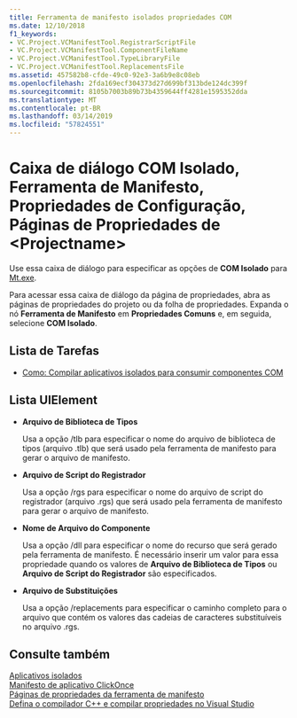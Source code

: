 ```yaml
---
title: Ferramenta de manifesto isolados propriedades COM
ms.date: 12/10/2018
f1_keywords:
- VC.Project.VCManifestTool.RegistrarScriptFile
- VC.Project.VCManifestTool.ComponentFileName
- VC.Project.VCManifestTool.TypeLibraryFile
- VC.Project.VCManifestTool.ReplacementsFile
ms.assetid: 457582b8-cfde-49c0-92e3-3a6b9e8c08eb
ms.openlocfilehash: 2fda169ecf304373d27d699bf313bde124dc399f
ms.sourcegitcommit: 8105b7003b89b73b4359644ff4281e1595352dda
ms.translationtype: MT
ms.contentlocale: pt-BR
ms.lasthandoff: 03/14/2019
ms.locfileid: "57824551"
---
```

# <a name="isolated-com-manifest-tool-configuration-properties-ltprojectnamegt-property-pages-dialog-box"></a>Caixa de diálogo COM Isolado, Ferramenta de Manifesto, Propriedades de Configuração, Páginas de Propriedades de &lt;Projectname&gt;

Use essa caixa de diálogo para especificar as opções de **COM Isolado** para [Mt.exe](https://msdn.microsoft.com/library/aa375649).

Para acessar essa caixa de diálogo da página de propriedades, abra as páginas de propriedades do projeto ou da folha de propriedades. Expanda o nó **Ferramenta de Manifesto** em **Propriedades Comuns** e, em seguida, selecione **COM Isolado**.

## <a name="task-list"></a>Lista de Tarefas

- [Como: Compilar aplicativos isolados para consumir componentes COM](../how-to-build-isolated-applications-to-consume-com-components.md)

## <a name="uielement-list"></a>Lista UIElement

- **Arquivo de Biblioteca de Tipos**

   Usa a opção /tlb para especificar o nome do arquivo de biblioteca de tipos (arquivo .tlb) que será usado pela ferramenta de manifesto para gerar o arquivo de manifesto.

- **Arquivo de Script do Registrador**

   Usa a opção /rgs para especificar o nome do arquivo de script do registrador (arquivo .rgs) que será usado pela ferramenta de manifesto para gerar o arquivo de manifesto.

- **Nome de Arquivo do Componente**

   Usa a opção /dll para especificar o nome do recurso que será gerado pela ferramenta de manifesto. É necessário inserir um valor para essa propriedade quando os valores de **Arquivo de Biblioteca de Tipos** ou **Arquivo de Script do Registrador** são especificados.

- **Arquivo de Substituições**

   Usa a opção /replacements para especificar o caminho completo para o arquivo que contém os valores das cadeias de caracteres substituíveis no arquivo .rgs.

## <a name="see-also"></a>Consulte também

[Aplicativos isolados](/windows/desktop/SbsCs/isolated-applications)<br>
[Manifesto de aplicativo ClickOnce](/visualstudio/deployment/clickonce-application-manifest)<br>
[Páginas de propriedades da ferramenta de manifesto](manifest-tool-property-pages.md)<br>
[Defina o compilador C++ e compilar propriedades no Visual Studio](../working-with-project-properties.md)
